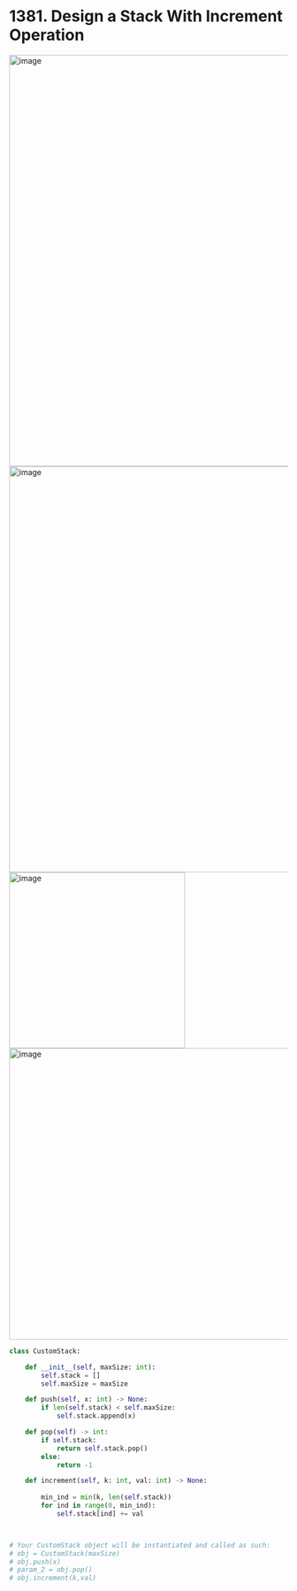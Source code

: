 # 1381. Design a Stack With Increment Operation

<img width="744" alt="image" src="https://github.com/jatinbhutka/LeetCode-2022/assets/35987583/81176e3f-79b0-4319-8357-4c51bd160e8a">
<img width="734" alt="image" src="https://github.com/jatinbhutka/LeetCode-2022/assets/35987583/de93ff65-5f33-4be8-8673-6cd81d1d8979">

<img width="318" alt="image" src="https://github.com/jatinbhutka/LeetCode-2022/assets/35987583/d27d39eb-e47b-4831-95ae-da7eea36f437">
<img width="527" alt="image" src="https://github.com/jatinbhutka/LeetCode-2022/assets/35987583/c5dffcaa-8e6d-41a2-ad41-0caa75833479">



```python
class CustomStack:

    def __init__(self, maxSize: int):
        self.stack = []
        self.maxSize = maxSize

    def push(self, x: int) -> None:
        if len(self.stack) < self.maxSize:
            self.stack.append(x)

    def pop(self) -> int:
        if self.stack:
            return self.stack.pop()
        else:
            return -1

    def increment(self, k: int, val: int) -> None:
        
        min_ind = min(k, len(self.stack))
        for ind in range(0, min_ind):
            self.stack[ind] += val



# Your CustomStack object will be instantiated and called as such:
# obj = CustomStack(maxSize)
# obj.push(x)
# param_2 = obj.pop()
# obj.increment(k,val)
```


